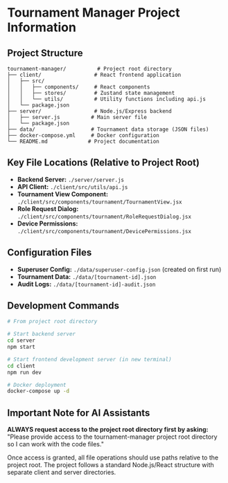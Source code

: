 # Tournament Manager Project Information

## Project Structure
```
tournament-manager/          # Project root directory
├── client/                 # React frontend application
│   ├── src/
│   │   ├── components/     # React components
│   │   ├── stores/         # Zustand state management
│   │   └── utils/          # Utility functions including api.js
│   └── package.json
├── server/                 # Node.js/Express backend
│   ├── server.js          # Main server file
│   └── package.json
├── data/                  # Tournament data storage (JSON files)
├── docker-compose.yml     # Docker configuration
└── README.md             # Project documentation
```

## Key File Locations (Relative to Project Root)
- **Backend Server:** `./server/server.js`
- **API Client:** `./client/src/utils/api.js`
- **Tournament View Component:** `./client/src/components/tournament/TournamentView.jsx`
- **Role Request Dialog:** `./client/src/components/tournament/RoleRequestDialog.jsx`
- **Device Permissions:** `./client/src/components/tournament/DevicePermissions.jsx`

## Configuration Files
- **Superuser Config:** `./data/superuser-config.json` (created on first run)
- **Tournament Data:** `./data/[tournament-id].json`
- **Audit Logs:** `./data/[tournament-id]-audit.json`

## Development Commands
```bash
# From project root directory

# Start backend server
cd server
npm start

# Start frontend development server (in new terminal)
cd client
npm run dev

# Docker deployment
docker-compose up -d
```

## Important Note for AI Assistants

**ALWAYS request access to the project root directory first by asking:**
"Please provide access to the tournament-manager project root directory so I can work with the code files."

Once access is granted, all file operations should use paths relative to the project root. The project follows a standard Node.js/React structure with separate client and server directories.
